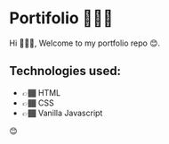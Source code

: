# Portifolio 👨🏾‍💻

Hi 🙋🏾‍♂️, Welcome to my portfolio repo 😊.

## Technologies used:

- 👉🏾 HTML
- 👉🏾 CSS
- 👉🏾 Vanilla Javascript

😊
